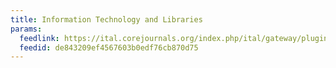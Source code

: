```yaml
---
title: Information Technology and Libraries
params:
  feedlink: https://ital.corejournals.org/index.php/ital/gateway/plugin/WebFeedGatewayPlugin/atom
  feedid: de843209ef4567603b0edf76cb870d75
---
```

